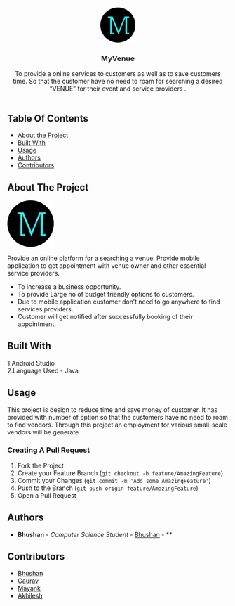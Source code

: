 <br/>
<p align="center">
  <a href="https://github.com/Bhushan2000/ReadME-Generator">
    <img src="images/my.png" alt="Logo" width="80" height="80">
  </a>

  <h3 align="center">MyVenue</h3>

  <p align="center">
    To provide a online services to customers as well as to save customers time.      
So that the customer have no need to roam for searching a desired “VENUE” for 
their event and service providers . 
    <br/>
    <br/>
  </p>
</p>



## Table Of Contents

* [About the Project](#about-the-project)
* [Built With](#built-with)
* [Usage](#usage)
* [Authors](#authors)
* [Contributors](#contributors)

## About The Project

![Screen Shot](images/my.png)

Provide an online platform for a searching a venue.
Provide mobile application to get appointment with venue owner and other essential service providers. 
* To increase a business opportunity. 
* To provide Large no of budget friendly options to customers. 
* Due to mobile application customer don’t need to go anywhere to find 
services providers. 
* Customer will get notified after successfully booking of their appointment. 


## Built With

1.Android Studio <br/>
2.Language Used - Java

## Usage

This project is design to reduce time and save money of customer. It has 
provided with number of option so that the customers have no need to 
roam to find vendors. Through this project an employment for various 
small-scale vendors will be generate

### Creating A Pull Request

1. Fork the Project
2. Create your Feature Branch (`git checkout -b feature/AmazingFeature`)
3. Commit your Changes (`git commit -m 'Add some AmazingFeature'`)
4. Push to the Branch (`git push origin feature/AmazingFeature`)
5. Open a Pull Request

## Authors

* **Bhushan** - *Computer Science Student* - [Bhushan]() - **

## Contributors

* [Bhushan](https://github.com/Bhushan2000/)
* [Gaurav]()
* [Mayank]()
* [Akhilesh]()
